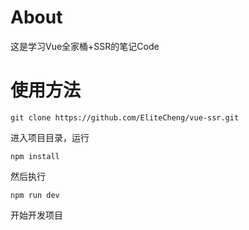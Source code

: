 # About
这是学习Vue全家桶+SSR的笔记Code

# 使用方法
```
git clone https://github.com/EliteCheng/vue-ssr.git
```
进入项目目录，运行
```
npm install
```
然后执行
```
npm run dev
```
开始开发项目

